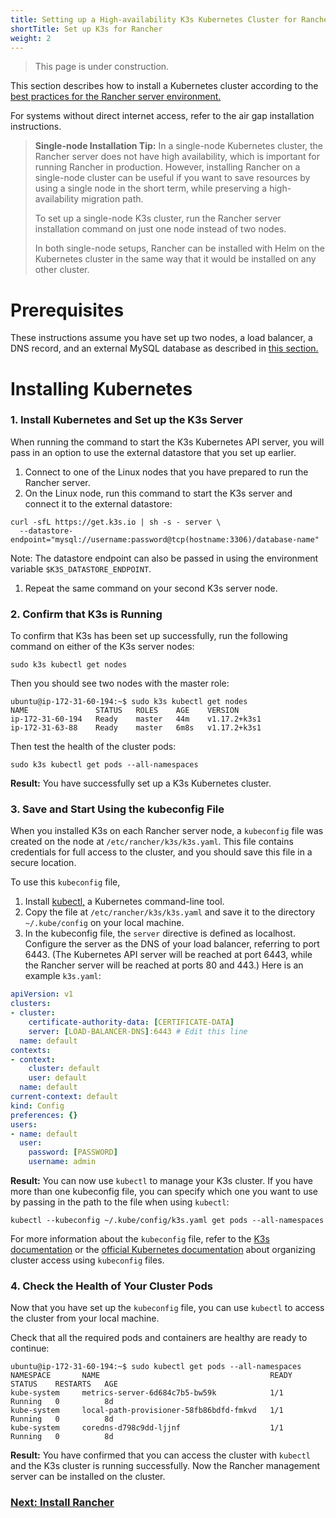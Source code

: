 ```yaml
---
title: Setting up a High-availability K3s Kubernetes Cluster for Rancher
shortTitle: Set up K3s for Rancher
weight: 2
---
```


> This page is under construction.

This section describes how to install a Kubernetes cluster according to the [best practices for the Rancher server environment.]({{<baseurl>}}/rancher/v2.x/en/overview/architecture-recommendations/#environment-for-kubernetes-installations)

For systems without direct internet access, refer to the air gap installation instructions.

> **Single-node Installation Tip:**
> In a single-node Kubernetes cluster, the Rancher server does not have high availability, which is important for running Rancher in production. However, installing Rancher on a single-node cluster can be useful if you want to save resources by using a single node in the short term, while preserving a high-availability migration path.
>
> To set up a single-node K3s cluster, run the Rancher server installation command on just one node instead of two nodes.
>
> In both single-node setups, Rancher can be installed with Helm on the Kubernetes cluster in the same way that it would be installed on any other cluster.

# Prerequisites

These instructions assume you have set up two nodes, a load balancer, a DNS record, and an external MySQL database as described in [this section.](../infra-for-ha-with-external-db)

# Installing Kubernetes

### 1. Install Kubernetes and Set up the K3s Server

When running the command to start the K3s Kubernetes API server, you will pass in an option to use the external datastore that you set up earlier.

1. Connect to one of the Linux nodes that you have prepared to run the Rancher server.
1. On the Linux node, run this command to start the K3s server and connect it to the external datastore:
  ```
  curl -sfL https://get.k3s.io | sh -s - server \
    --datastore-endpoint="mysql://username:password@tcp(hostname:3306)/database-name"
  ```
  Note: The datastore endpoint can also be passed in using the environment variable `$K3S_DATASTORE_ENDPOINT`.

1. Repeat the same command on your second K3s server node.

### 2. Confirm that K3s is Running

To confirm that K3s has been set up successfully, run the following command on either of the K3s server nodes:
```
sudo k3s kubectl get nodes
```

Then you should see two nodes with the master role:
```
ubuntu@ip-172-31-60-194:~$ sudo k3s kubectl get nodes
NAME               STATUS   ROLES    AGE    VERSION
ip-172-31-60-194   Ready    master   44m    v1.17.2+k3s1
ip-172-31-63-88    Ready    master   6m8s   v1.17.2+k3s1  
```

Then test the health of the cluster pods:
```
sudo k3s kubectl get pods --all-namespaces
```

**Result:** You have successfully set up a K3s Kubernetes cluster.

### 3. Save and Start Using the kubeconfig File

When you installed K3s on each Rancher server node, a `kubeconfig` file was created on the node at `/etc/rancher/k3s/k3s.yaml`. This file contains credentials for full access to the cluster, and you should save this file in a secure location.

To use this `kubeconfig` file, 

1. Install [kubectl,](https://kubernetes.io/docs/tasks/tools/install-kubectl/#install-kubectl) a Kubernetes command-line tool.
2. Copy the file at `/etc/rancher/k3s/k3s.yaml` and save it to the directory `~/.kube/config` on your local machine.
3. In the kubeconfig file, the `server` directive is defined as localhost. Configure the server as the DNS of your load balancer, referring to port 6443. (The Kubernetes API server will be reached at port 6443, while the Rancher server will be reached at ports 80 and 443.) Here is an example `k3s.yaml`:

```yml
apiVersion: v1
clusters:
- cluster:
    certificate-authority-data: [CERTIFICATE-DATA]
    server: [LOAD-BALANCER-DNS]:6443 # Edit this line
  name: default
contexts:
- context:
    cluster: default
    user: default
  name: default
current-context: default
kind: Config
preferences: {}
users:
- name: default
  user:
    password: [PASSWORD]
    username: admin
```

**Result:** You can now use `kubectl` to manage your K3s cluster. If you have more than one kubeconfig file, you can specify which one you want to use by passing in the path to the file when using `kubectl`:

```
kubectl --kubeconfig ~/.kube/config/k3s.yaml get pods --all-namespaces
```

For more information about the `kubeconfig` file, refer to the [K3s documentation]({{<baseurl>}}/k3s/latest/en/cluster-access/) or the [official Kubernetes documentation](https://kubernetes.io/docs/concepts/configuration/organize-cluster-access-kubeconfig/) about organizing cluster access using `kubeconfig` files.

### 4. Check the Health of Your Cluster Pods

Now that you have set up the `kubeconfig` file, you can use `kubectl` to access the cluster from your local machine.

Check that all the required pods and containers are healthy are ready to continue:

```
ubuntu@ip-172-31-60-194:~$ sudo kubectl get pods --all-namespaces
NAMESPACE       NAME                                      READY   STATUS    RESTARTS   AGE
kube-system     metrics-server-6d684c7b5-bw59k            1/1     Running   0          8d
kube-system     local-path-provisioner-58fb86bdfd-fmkvd   1/1     Running   0          8d
kube-system     coredns-d798c9dd-ljjnf                    1/1     Running   0          8d
```

**Result:** You have confirmed that you can access the cluster with `kubectl` and the K3s cluster is running successfully. Now the Rancher management server can be installed on the cluster.

### [Next: Install Rancher]({{<baseurl>}}/rancher/v2.x/en/installation/k8s-install/helm-rancher/)
